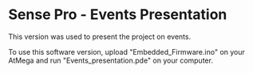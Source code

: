 # Sense Pro - Events Presentation

This version was used to present the project on events.

To use this software version, upload "Embedded_Firmware.ino" on your AtMega and run "Events_presentation.pde" on your computer.
